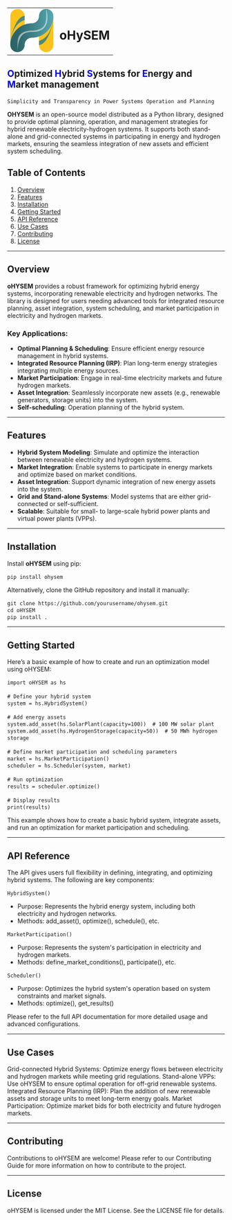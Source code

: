 <table style="border: none;">
  <tr>
    <td style="border: none;"><img src="https://github.com/IIT-EnergySystemModels/oHYSEM/blob/main/doc/img/HySTEM.svg" alt="logo" style="width:100px;"></td>
    <td style="border: none;">
      <h1>oHySEM </h1>
    </td>
  </tr>
</table>

## <span style="color:blue;">O</span>ptimized <span style="color:blue;">H</span>ybrid <span style="color:blue;">S</span>ystems for <span style="color:blue;">E</span>nergy and <span style="color:blue;">M</span>arket management

``Simplicity and Transparency in Power Systems Operation and Planning``

**OHYSEM** is an open-source model distributed as a Python library, designed to provide optimal planning, operation, and management strategies for hybrid renewable electricity-hydrogen systems. It supports both stand-alone and grid-connected systems in participating in energy and hydrogen markets, ensuring the seamless integration of new assets and efficient system scheduling.

## Table of Contents
1. [Overview](#overview)
2. [Features](#features)
3. [Installation](#installation)
4. [Getting Started](#getting-started)
5. [API Reference](#api-reference)
6. [Use Cases](#use-cases)
7. [Contributing](#contributing)
8. [License](#license)

---

## Overview

**oHYSEM** provides a robust framework for optimizing hybrid energy systems, incorporating renewable electricity and hydrogen networks. The library is designed for users needing advanced tools for integrated resource planning, asset integration, system scheduling, and market participation in electricity and hydrogen markets.

### Key Applications:
- **Optimal Planning & Scheduling**: Ensure efficient energy resource management in hybrid systems.
- **Integrated Resource Planning (IRP)**: Plan long-term energy strategies integrating multiple energy sources.
- **Market Participation**: Engage in real-time electricity markets and future hydrogen markets.
- **Asset Integration**: Seamlessly incorporate new assets (e.g., renewable generators, storage units) into the system.
- **Self-scheduling**: Operation planning of the hybrid system. 

---

## Features

- **Hybrid System Modeling**: Simulate and optimize the interaction between renewable electricity and hydrogen systems.
- **Market Integration**: Enable systems to participate in energy markets and optimize based on market conditions.
- **Asset Integration**: Support dynamic integration of new energy assets into the system.
- **Grid and Stand-alone Systems**: Model systems that are either grid-connected or self-sufficient.
- **Scalable**: Suitable for small- to large-scale hybrid power plants and virtual power plants (VPPs).

---

## Installation

Install **oHYSEM** using pip:

```bash
pip install ohysem
```
Alternatively, clone the GitHub repository and install it manually:
```
git clone https://github.com/yourusername/ohysem.git
cd oHYSEM
pip install .
```

---

## Getting Started
Here’s a basic example of how to create and run an optimization model using oHYSEM:

```
import oHYSEM as hs

# Define your hybrid system
system = hs.HybridSystem()

# Add energy assets
system.add_asset(hs.SolarPlant(capacity=100))  # 100 MW solar plant
system.add_asset(hs.HydrogenStorage(capacity=50))  # 50 MWh hydrogen storage

# Define market participation and scheduling parameters
market = hs.MarketParticipation()
scheduler = hs.Scheduler(system, market)

# Run optimization
results = scheduler.optimize()

# Display results
print(results)
```

This example shows how to create a basic hybrid system, integrate assets, and run an optimization for market participation and scheduling.


---

## API Reference
The API gives users full flexibility in defining, integrating, and optimizing hybrid systems. The following are key components:
```
HybridSystem()
```
- Purpose: Represents the hybrid energy system, including both electricity and hydrogen networks.
- Methods: add_asset(), optimize(), schedule(), etc.
```
MarketParticipation()
```
- Purpose: Represents the system's participation in electricity and hydrogen markets.
- Methods: define_market_conditions(), participate(), etc.
```
Scheduler()
```
- Purpose: Optimizes the hybrid system's operation based on system constraints and market signals.
- Methods: optimize(), get_results()

Please refer to the full API documentation for more detailed usage and advanced configurations.


---

## Use Cases
Grid-connected Hybrid Systems: Optimize energy flows between electricity and hydrogen markets while meeting grid regulations.
Stand-alone VPPs: Use oHYSEM to ensure optimal operation for off-grid renewable systems.
Integrated Resource Planning (IRP): Plan the addition of new renewable assets and storage units to meet long-term energy goals.
Market Participation: Optimize market bids for both electricity and future hydrogen markets.

---

## Contributing
Contributions to oHYSEM are welcome! Please refer to our Contributing Guide for more information on how to contribute to the project.

---

## License
oHYSEM is licensed under the MIT License. See the LICENSE file for details.
